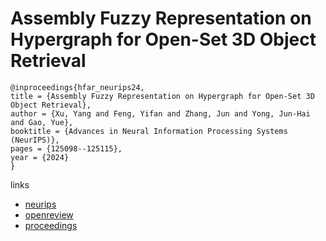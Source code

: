 # Assembly Fuzzy Representation on Hypergraph for Open-Set 3D Object Retrieval

```
@inproceedings{hfar_neurips24,
title = {Assembly Fuzzy Representation on Hypergraph for Open-Set 3D Object Retrieval},
author = {Xu, Yang and Feng, Yifan and Zhang, Jun and Yong, Jun-Hai and Gao, Yue},
booktitle = {Advances in Neural Information Processing Systems (NeurIPS)},
pages = {125098--125115},
year = {2024}
}
```

links
- [neurips](https://nips.cc/Conferences/2024/Schedule?showEvent=93088)
- [openreview](https://openreview.net/forum?id=xOCAURlVM9)
- [proceedings](https://papers.nips.cc//paper_files/paper/2024/hash/e23c30848bc106b74b8a6993e80fb177-Abstract-Conference.html)
